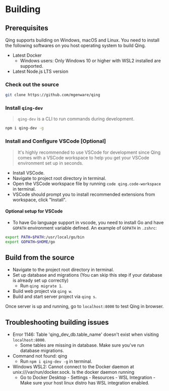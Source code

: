 # Building

## Prerequisites

Qing supports building on Windows, macOS and Linux. You need to install the following softwares on you host operating system to build Qing.

- Latest Docker
  - Windows users: Only Windows 10 or higher with WSL2 installed are supported.
- Latest Node.js LTS version

### Check out the source

```sh
git clone https://github.com/mgenware/qing
```

### Install `qing-dev`

> `qing-dev` is a CLI to run commands during development.

```sh
npm i qing-dev -g
```

### Install and Configure VSCode [Optional]

> It's highly recommended to use VSCode for development since Qing comes with a VSCode workspace to help you get your VSCode environment set up in seconds.

- Install VSCode.
- Navigate to project root directory in terminal.
- Open the VSCode workspace file by running `code qing.code-workspace` in terminal.
- VSCode should prompt you to install recommended extensions from workspace, click "Install".

#### Optional setup for VSCode

- To have Go language support in vscode, you need to install Go and have `GOPATH` environment variable defined. An example of `GOPATH` in `.zshrc`:

```sh
export PATH=$PATH:/usr/local/go/bin
export GOPATH=$HOME/go
```

## Build from the source

- Navigate to the project root directory in terminal.
- Set up database and migrations (You can skip this step if your database is already set up correctly)
  - Run `qing migrate 1`.
- Build web project via `qing w`.
- Build and start server project via `qing s`.

Once server is up and running, go to `localhost:8000` to test Qing in browser.

## Troubleshooting building issues

- Error 1146: Table 'qing_dev_db.table_name' doesn't exist when visiting `localhost:8000`.
  - Some tables are missing in database. Make sure you've run database migrations.
- Command not found: qing
  - Run `npm i qing-dev -g` in terminal.
- Windows WSL2: Cannot connect to the Docker daemon at unix:///var/run/docker.sock. Is the docker daemon running
  - Go to Docker Desktop - Settings - Resources - WSL Integration - Make sure your host linux distro has WSL integration enabled.

